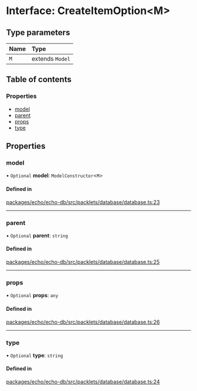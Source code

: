 # Interface: CreateItemOption<M\>

## Type parameters

| Name | Type |
| :------ | :------ |
| `M` | extends `Model` |

## Table of contents

### Properties

- [model](CreateItemOption.md#model)
- [parent](CreateItemOption.md#parent)
- [props](CreateItemOption.md#props)
- [type](CreateItemOption.md#type)

## Properties

### model

• `Optional` **model**: `ModelConstructor`<`M`\>

#### Defined in

[packages/echo/echo-db/src/packlets/database/database.ts:23](https://github.com/dxos/dxos/blob/6b1348fed/packages/echo/echo-db/src/packlets/database/database.ts#L23)

___

### parent

• `Optional` **parent**: `string`

#### Defined in

[packages/echo/echo-db/src/packlets/database/database.ts:25](https://github.com/dxos/dxos/blob/6b1348fed/packages/echo/echo-db/src/packlets/database/database.ts#L25)

___

### props

• `Optional` **props**: `any`

#### Defined in

[packages/echo/echo-db/src/packlets/database/database.ts:26](https://github.com/dxos/dxos/blob/6b1348fed/packages/echo/echo-db/src/packlets/database/database.ts#L26)

___

### type

• `Optional` **type**: `string`

#### Defined in

[packages/echo/echo-db/src/packlets/database/database.ts:24](https://github.com/dxos/dxos/blob/6b1348fed/packages/echo/echo-db/src/packlets/database/database.ts#L24)
